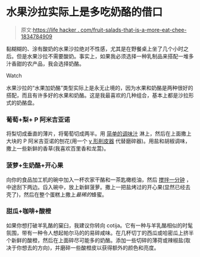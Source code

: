 # 水果沙拉实际上是多吃奶酪的借口

> 原文:[https://life hacker . com/fruit-salads-that-is-a-more-eat-chee-1834784909](https://lifehacker.com/fruit-salads-that-are-really-an-excuse-to-eat-more-chee-1834784909)

黏糊糊的、涂有酸奶的水果沙拉绝对不性感，尤其是在野餐桌上坐了几个小时之后。但是水果沙拉不需要酸奶。事实上，如果我必须选择一种乳制品来搭配一堆多汁香甜的农产品，我会选择奶酪。

Watch

水果沙拉的“水果加奶酪”类型实际上是永无止境的，因为水果和奶酪是两种很好的搭配，而且有许多好的水果和奶酪。这是我最喜欢的几种组合，基本上都是沙拉形式的奶酪盘。

### 葡萄+梨+ P 阿米吉亚诺

将梨切成垂直的薄片，将葡萄切成两半。用 [简单的调味汁](https://lifehacker.com/make-your-own-awesome-salad-dressing-with-this-simple-c-1530646384) 淋上，然后在上面撒上大块的 P 阿米吉亚诺的刨花(用一个 [y 形削皮器](https://skillet.lifehacker.com/kitchen-tool-school-the-humble-y-shaped-vegetable-peel-1785666402) 代替磨碎器)。用盐和胡椒调味，撒上一些新鲜的香草(我喜欢百里香和龙蒿)。

### 菠萝+生奶酪+开心果

向你的食品加工机的碗中加入一杯农家干酪和一茶匙橄榄油，然后 [搅拌一分钟](https://skillet.lifehacker.com/cottage-cheese-is-even-better-whipped-1834726636) ，中途刮下两边。舀入碗中，放上新鲜菠萝。撒上一把盐烤过的开心果(显然已经去壳了)，然后在整个蛋糕上撒上*最稀的*蜂蜜。

### 甜瓜+咖啡+酸橙

如果你想打破羊乳酪的窠臼，我建议你转向 cotija。它有一种与羊乳酪相似的时髦氛围，带有一种令人想起帕尔马的的易碎咸味。在几杯切丁的西瓜或哈密瓜上挤半个新鲜的酸橙，然后在上面碎尽可能多的奶酪。添加一些切碎的薄荷或辣椒盐(取决于你想去的方向)，并磨碎一些酸橙皮以获得额外的颜色和亮度。